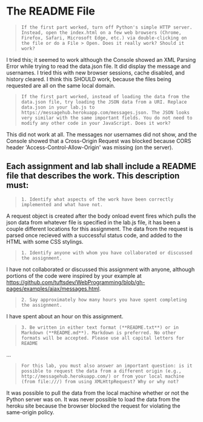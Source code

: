 # The README File

> ```If the first part worked, turn off Python's simple HTTP server. Instead, open the index.html on a few web browsers (Chrome, Firefox, Safari, Microsoft Edge, etc.) via double-clicking on the file or do a File > Open. Does it really work? Should it work?```

I tried this; it seemed to work although the Console showed an XML Parsing Error while trying to read the data.json file. It did display the message and usernames. I tried this with new browser sessions, cache disabled, and history cleared. I think this SHOULD work, because the files being requested are all on the same local domain.

> ```If the first part worked, instead of loading the data from the data.json file, try loading the JSON data from a URI. Replace data.json in your lab.js to https://messagehub.herokuapp.com/messages.json. The JSON looks very similar with the same important fields. You do not need to modify any other code in your JavaScript. Does it work?```

This did not work at all. The messages nor usernames did not show, and the Console showed that a Cross-Origin Request was blocked because CORS header 'Access-Control-Allow-Origin' was missing (on the server).

## Each assignment and lab shall include a README file that describes the work. This description must:

> ```1. Identify what aspects of the work have been correctly implemented and what have not.```

A request object is created after the body onload event fires which pulls the json data from whatever file is specified in the lab.js file, it has been a couple different locations for this assignment.
The data from the request is parsed once recieved with a successful status code, and added to the HTML with some CSS stylings.

> ```1. Identify anyone with whom you have collaborated or discussed the assignment.```

I have not collaborated or discussed this assignment with anyone, although portions of the code were inspired by your example at https://github.com/tuftsdev/WebProgramming/blob/gh-pages/examples/ajax/messages.html.

> ```2. Say approximately how many hours you have spent completing the assignment.```

I have spent about an hour on this assignment.

> ```3. Be written in either text format (**README.txt**) or in Markdown (**README.md**). Markdown is preferred. No other formats will be accepted. Please use all capital letters for README```

...

> ```For this lab, you must also answer an important question: is it possible to request the data from a different origin (e.g., http://messagehub.herokuapp.com/) or from your local machine (from file:///) from using XMLHttpRequest? Why or why not?```

It was possible to pull the data from the local machine whether or not the Python server was on.  It was never possible to load the data from the heroku site because the browser blocked the request for violating the same-origin policy.